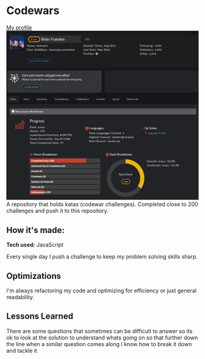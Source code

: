 # Codewars
[My profile](https://www.codewars.com/users/Brian%20Fuentes)
![Codewar profile stat](https://github.com/brianf4/codewars/blob/main/codewarThumbnail.png)
A repository that holds katas (codewar challenges). Completed close to 200 challenges and push it to this repository. 

## How it's made:
**Tech used:** JavaScript

Every single day I push a challenge to keep my problem solving skills sharp. 

## Optimizations

I'm always refactoring my code and optimizing for efficiency or just general readability. 

## Lessons Learned
There are some questions that sometimes can be difficult to answer so its ok to look at the solution to understand whats going on so that further down the line when a similar question comes along I know how to break it down and tackle it 
